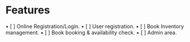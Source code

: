 # Features

• [ ] Online Registration/Login.
• [ ] User registration.
• [ ] Book Inventory management.
• [ ] Book booking & availability check.
• [ ] Admin area.
